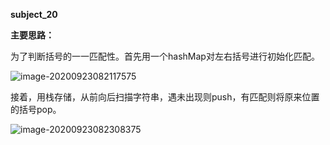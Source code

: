 **subject_20**



**主要思路：**

为了判断括号的一一匹配性。首先用一个hashMap对左右括号进行初始化匹配。

![image-20200923082117575](C:\Users\15429\AppData\Roaming\Typora\typora-user-images\image-20200923082117575.png)



接着，用栈存储，从前向后扫描字符串，遇未出现则push，有匹配则将原来位置的括号pop。

![image-20200923082308375](C:\Users\15429\AppData\Roaming\Typora\typora-user-images\image-20200923082308375.png)